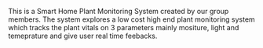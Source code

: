 This is a Smart Home Plant Monitoring System created by our group members. The system explores a low cost high end plant monitoring system which tracks the plant vitals on 3 parameters mainly mositure, light and temeprature and give user real time feebacks.